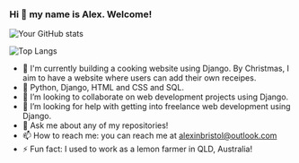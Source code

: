 ### Hi 👋 my name is Alex. Welcome!

![Your GitHub stats](https://github-readme-stats.vercel.app/api?username=ossidion&show_icons=true&theme=radical)


![Top Langs](https://github-readme-stats.vercel.app/api/top-langs/?username=your-username&layout=compact&theme=radical)




- 🔭 I'm currently building a cooking website using Django. By Christmas, I aim to have a website where users can add their own receipes. 
- 🌱 Python, Django, HTML and CSS and SQL. 
- 👯 I’m looking to collaborate on web development projects using Django. 
- 🤔 I’m looking for help with getting into freelance web development using Django.
- 💬 Ask me about any of my repositories!
- 📫 How to reach me: you can reach me at alexinbristol@outlook.com
- ⚡ Fun fact: I used to work as a lemon farmer in QLD, Australia!                   
 
 
